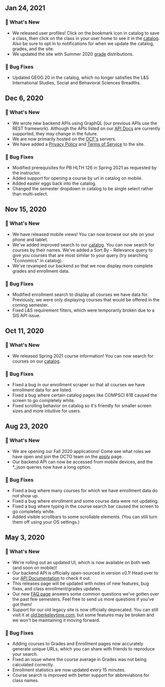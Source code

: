 ## Jan 24, 2021

### 🤩 What's New
- We released user profiles! Click on the bookmark icon in catalog to save a class, then click on the class in your user home to see it in the [catalog](/catalog). Also be sure to opt in to notifications for when we update the catalog, grades, and the site.
- We updated the site with Summer 2020 [grade](/grades) distributions.

### 🐛 Bug Fixes
- Updated GEOG 20 in the catalog, which no longer satisfies the L&S International Studies, Social and Behavioral Sciences Breadths.


## Dec 6, 2020

### 🤩 What's New
- We wrote new backend APIs using GraphQL (our previous APIs use the REST framework). Although the APIs listed on our [API Docs](/apidocs) are currently supported, they may change in the future.
- We are now primarily hosted on the [OCF's](https://www.ocf.berkeley.edu/) servers.
- We have added a [Privacy Policy](/legal/privacy) and [Terms of Service](/legal/terms) to the site.

### 🐛 Bug Fixes
- Modified prerequisites for PB HLTH 126 in Spring 2021 as requested by the instructor.
- Added support for opening a course by url in catalog on mobile.
- Added easter eggs back into the catalog.
- Changed the semester dropdown in catalog to be single select rather than multi-select.


## Nov 15, 2020

### 🤩 What's New
- We have released mobile views! You can now browse our site on your phone and tablet.
- We've added improved search to our [catalog](/catalog). You can now search for courses by their names. We've added a Sort By - Relevance query to give you courses that are most similar to your query (try searching "Economics" in catalog).
- We've revamped our backend so that we now display more complete grades and enrollment data.

### 🐛 Bug Fixes
- Modified enrollment search to display all courses we have data for. Previously, we were only displaying courses that would be offered in the coming semester.
- Fixed L&S requirement filters, which were temporarily broken due to a SIS API issue.


## Oct 11, 2020

### 🤩 What's New
- We released Spring 2021 course information! You can now search for courses on our [catalog](/catalog).

### 🐛 Bug Fixes
- Fixed a bug in our enrollment scraper so that all courses we have enrollment data for are listed.
- Fixed a bug where certain catalog pages like COMPSCI 61B caused the screen to go completely white.
- Fixed scrolling behavior on catalog so it's friendly for smaller screen sizes and more intuitive for users.


## Aug 23, 2020

### 🤩 What's New
- We are opening our Fall 2020 applications! Come see what roles we have open and join the OCTO team on the [apply](/apply) page.
- Our backend API can now be accessed from mobile devices, and the *_json queries now have a long option.

### 🐛 Bug Fixes
- Fixed a bug where many courses for which we have enrollment data do not show up.
- Fixed a bug where enrollment and some course data were not updating.
- Fixed a bug where typing in the course search bar caused the screen to go completely white.
- Added visible scrollbars to some scrollable elements. (You can still turn them off using your OS settings.)


## May 3, 2020

### 🤩 What's New
- We're rolling out an updated UI, which is now available on both web (and soon on mobile)!
- Our backend API is officially open-sourced in version v0.1! Head over to our [API Documentation](/apidocs) to check it out.
- This releases page will be updated with notes of new features, bug fixes, and class enrollment/grades updates.
- Our new [FAQ page](/faq)  answers some common questions we've gotten over the past few semesters. Feel free to send us more questions if you've got them!
- Support for our old legacy site is now officially deprecated. You can still visit it at [old.berkeleytime.com](https://old.berkeleytime.com), but some features may be broken and we won't be maintaining it moving forward.

### 🐛 Bug Fixes
- Adding courses to Grades and Enrollment pages now accurately generate unique URLs, which you can share with friends to reproduce your search.
- Fixed an issue where the course average in Grades was not being calculated correctly.
- Enrollment statistics are now updated every 15 minutes.
- Course search is improved with better support for abbreviations for class names.
